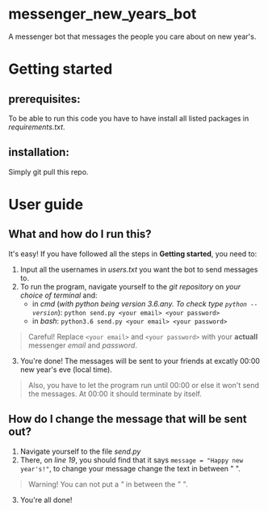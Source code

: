 # messenger_new_years_bot
A messenger bot that messages the people you care about on new year's.


# Getting started
## prerequisites:
To be able to run this code you have to have install all listed packages in *requirements.txt*.
  
## installation:
Simply git pull this repo.

# User guide
## What and how do I run this?
It's easy! If you have followed all the steps in **Getting started**, you need to:
1. Input all the usernames in *users.txt* you want the bot to send messages to.
2. To run the program, navigate yourself to the *git repository* on *your choice of terminal* and:
    - in *cmd* (*with python being version 3.6.any. To check type `python --version`*): `python send.py <your email> <your password>`
    - in *bash*: `python3.6 send.py <your email> <your password>`
  > Careful! Replace `<your email>` and `<your password>` with your **actuall** messenger *email* and *password*.
3. You're done! The messages will be sent to your friends at excatly 00:00 new year's eve (local time).
> Also, you have to let the program run until 00:00 or else it won't send the messages. At 00:00 it should terminate by itself.

## How do I change the message that will be sent out?
1. Navigate yourself to the file *send.py*
2. There, on *line 19*, you should find that it says `message = "Happy new year's!"`, to change your message change the text in between " ".
> Warning! You can not put a *"* in between the *" "*.
3. You're all done!
